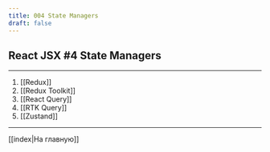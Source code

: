 ```yaml
---
title: 004 State Managers
draft: false
---
```


## React JSX #4 State Managers
___

1. [[Redux]]
2. [[Redux Toolkit]]
3. [[React Query]]
4. [[RTK Query]]
5. [[Zustand]]

___

[[index|На главную]]